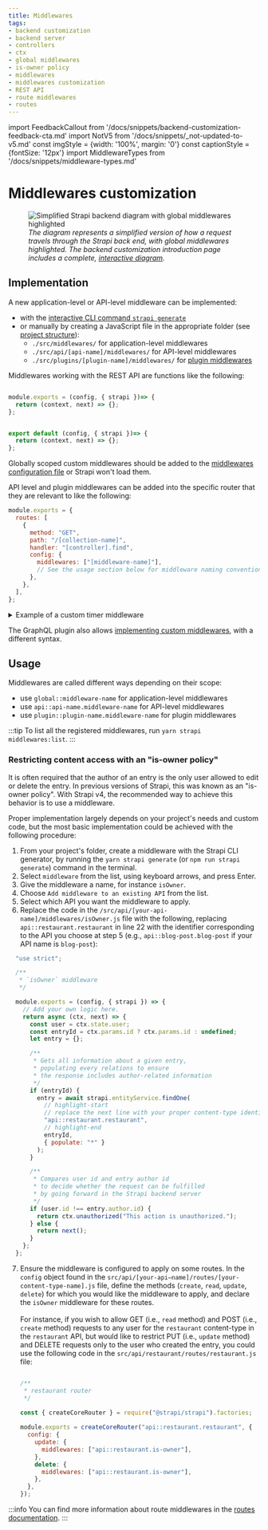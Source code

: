 ```yaml
---
title: Middlewares
tags:
- backend customization
- backend server
- controllers
- ctx
- global middlewares
- is-owner policy
- middlewares
- middlewares customization
- REST API 
- route middlewares
- routes
---
```


import FeedbackCallout from '/docs/snippets/backend-customization-feedback-cta.md'
import NotV5 from '/docs/snippets/_not-updated-to-v5.md'
const imgStyle = {width: '100%', margin: '0'}
const captionStyle = {fontSize: '12px'}
import MiddlewareTypes from '/docs/snippets/middleware-types.md'

# Middlewares customization

<NotV5 />

<MiddlewareTypes />

<figure style={imgStyle}>
  <img src="/img/assets/backend-customization/diagram-global-middlewares.png" alt="Simplified Strapi backend diagram with global middlewares highlighted" />
  <em><figcaption style={captionStyle}>The diagram represents a simplified version of how a request travels through the Strapi back end, with global middlewares highlighted. The backend customization introduction page includes a complete, <a href="/dev-docs/backend-customization#interactive-diagram">interactive diagram</a>.</figcaption></em>
</figure>

## Implementation

A new application-level or API-level middleware can be implemented:

- with the [interactive CLI command `strapi generate`](/dev-docs/cli#strapi-generate)
- or manually by creating a JavaScript file in the appropriate folder (see [project structure](/dev-docs/project-structure)):
  - `./src/middlewares/` for application-level middlewares
  - `./src/api/[api-name]/middlewares/` for API-level middlewares
  - `./src/plugins/[plugin-name]/middlewares/` for [plugin middlewares](/dev-docs/plugins/server-api#middlewares)

Middlewares working with the REST API are functions like the following:

<Tabs groupId="js-ts">
<TabItem value="js" label="JavaScript">

```js title="./src/middlewares/my-middleware.js or ./src/api/[api-name]/middlewares/my-middleware.js"

module.exports = (config, { strapi })=> {
  return (context, next) => {};
};
```

</TabItem>

<TabItem value="ts" label="TypeScript">

```js title="./src/middlewares/my-middleware.js or ./src/api/[api-name]/middlewares/my-middleware.ts"

export default (config, { strapi })=> {
  return (context, next) => {};
};
```

</TabItem>
</Tabs>

Globally scoped custom middlewares should be added to the [middlewares configuration file](/dev-docs/configurations/middlewares#loading-order) or Strapi won't load them.

API level and plugin middlewares can be added into the specific router that they are relevant to like the following:

```js title="./src/api/[api-name]/routes/[collection-name].js or ./src/plugins/[plugin-name]/server/routes/index.js"
module.exports = {
  routes: [
    {
      method: "GET",
      path: "/[collection-name]",
      handler: "[controller].find",
      config: {
        middlewares: ["[middleware-name]"],
        // See the usage section below for middleware naming conventions
      },
    },
  ],
};
```

<details>
<summary>Example of a custom timer middleware</summary>

<Tabs groupId="js-ts">
<TabItem value="js" label="JavaScript">

```js title="path: /config/middlewares.js"
module.exports = () => {
  return async (ctx, next) => {
    const start = Date.now();

    await next();

    const delta = Math.ceil(Date.now() - start);
    ctx.set('X-Response-Time', delta + 'ms');
  };
};
```

</TabItem>

<TabItem value="ts" label="TypeScript">

```js title="/config/middlewares.ts"

export default () => {
  return async (ctx, next) => {
    const start = Date.now();

    await next();

    const delta = Math.ceil(Date.now() - start);
    ctx.set('X-Response-Time', delta + 'ms');
  };
};
```

</TabItem>
</Tabs>

</details>

The GraphQL plugin also allows [implementing custom middlewares](/dev-docs/plugins/graphql#middlewares), with a different syntax.

## Usage

Middlewares are called different ways depending on their scope:

- use `global::middleware-name` for application-level middlewares
- use `api::api-name.middleware-name` for API-level middlewares
- use `plugin::plugin-name.middleware-name` for plugin middlewares

:::tip
To list all the registered middlewares, run `yarn strapi middlewares:list`.
:::

### Restricting content access with an "is-owner policy"

It is often required that the author of an entry is the only user allowed to edit or delete the entry. In previous versions of Strapi, this was known as an "is-owner policy". With Strapi v4, the recommended way to achieve this behavior is to use a middleware.

Proper implementation largely depends on your project's needs and custom code, but the most basic implementation could be achieved with the following procedure: 

1. From your project's folder, create a middleware with the Strapi CLI generator, by running the `yarn strapi generate` (or `npm run strapi generate`) command in the terminal.
2. Select `middleware` from the list, using keyboard arrows, and press Enter.
3. Give the middleware a name, for instance `isOwner`.
4. Choose `Add middleware to an existing API` from the list.
5. Select which API you want the middleware to apply.
6. Replace the code in the `/src/api/[your-api-name]/middlewares/isOwner.js` file with the following, replacing `api::restaurant.restaurant` in line 22 with the identifier corresponding to the API you choose at step 5 (e.g., `api::blog-post.blog-post` if your API name is `blog-post`):

  ```js showLineNumbers title="src/api/blog-post/middlewares/isOwner.js"
    "use strict";

    /**
     * `isOwner` middleware
     */

    module.exports = (config, { strapi }) => {
      // Add your own logic here.
      return async (ctx, next) => {
        const user = ctx.state.user;
        const entryId = ctx.params.id ? ctx.params.id : undefined;
        let entry = {};

        /** 
         * Gets all information about a given entry,
         * populating every relations to ensure 
         * the response includes author-related information
         */
        if (entryId) {
          entry = await strapi.entityService.findOne(
            // highlight-start
            // replace the next line with your proper content-type identifier
            "api::restaurant.restaurant",
            // highlight-end
            entryId,
            { populate: "*" }
          );
        }

        /**
         * Compares user id and entry author id
         * to decide whether the request can be fulfilled
         * by going forward in the Strapi backend server
         */
        if (user.id !== entry.author.id) {
          return ctx.unauthorized("This action is unauthorized.");
        } else {
          return next();
        }
      };
    };
  ```

7. Ensure the middleware is configured to apply on some routes. In the `config` object found in the `src/api/[your-api–name]/routes/[your-content-type-name].js` file, define the methods (`create`, `read`, `update`, `delete`) for which you would like the middleware to apply, and declare the `isOwner` middleware for these routes.<br /><br />For instance, if you wish to allow GET (i.e., `read` method) and POST (i.e., `create` method) requests to any user for the `restaurant` content-type in the `restaurant` API, but would like to restrict PUT (i.e., `update` method) and DELETE requests only to the user who created the entry, you could use the following code in the `src/api/restaurant/routes/restaurant.js` file:

    ```js title="src/api/restaurant/routes/restaurant.js"

    /**
     * restaurant router
     */
      
    const { createCoreRouter } = require("@strapi/strapi").factories;

    module.exports = createCoreRouter("api::restaurant.restaurant", {
      config: {
        update: {
          middlewares: ["api::restaurant.is-owner"],
        },
        delete: {
          middlewares: ["api::restaurant.is-owner"],
        },
      },
    });
    ```

:::info
You can find more information about route middlewares in the [routes documentation](/dev-docs/backend-customization/routes).
:::
